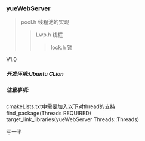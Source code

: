 ### yueWebServer
>pool.h 线程池的实现
>>Lwp.h 线程
>>>lock.h 锁

V1.0 
##### 开发环境:Ubuntu CLion<br>
##### 注意事项:
cmakeLists.txt中需要加入以下对thread的支持<br>find_package(Threads REQUIRED)<br>target_link_libraries(yueWebServer Threads::Threads)<br>


写一半
